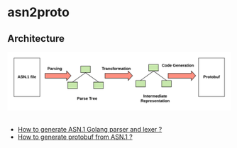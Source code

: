 # asn2proto

## Architecture 

![Architecture](docs/images/ASN2PROTO.png)


##  

* [How to generate ASN.1 Golang parser and lexer ?](docs/generate_asn_parser.md)
* [How to generate protobuf from ASN.1 ?](docs/generate_proto.md)